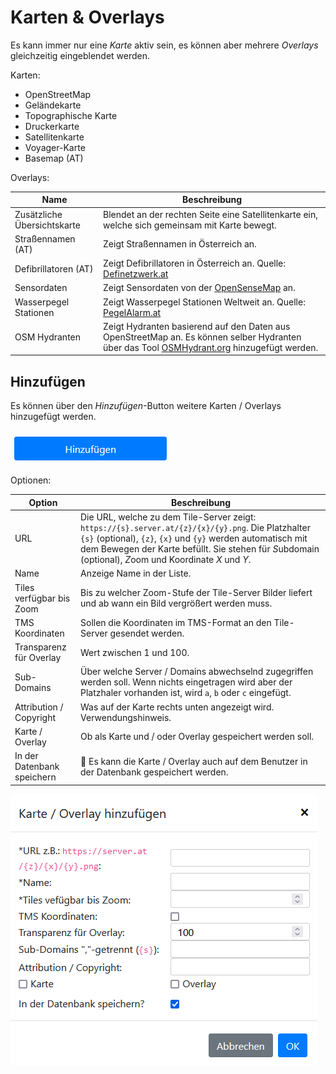 # Karten & Overlays

Es kann immer nur eine *Karte* aktiv sein, es können aber mehrere *Overlays* gleichzeitig eingeblendet werden.

Karten:
 - OpenStreetMap
 - Geländekarte
 - Topographische Karte
 - Druckerkarte
 - Satellitenkarte
 - Voyager-Karte
 - Basemap (AT)

Overlays:

| Name                        | Beschreibung                                                                                                                                                             |
|-----------------------------|--------------------------------------------------------------------------------------------------------------------------------------------------------------------------|
| Zusätzliche Übersichtskarte | Blendet an der rechten Seite eine Satellitenkarte ein, welche sich gemeinsam mit Karte bewegt.                                                                           |
| Straßennamen (AT)           | Zeigt Straßennamen in Österreich an.                                                                                                                                     |
| Defibrillatoren (AT)        | Zeigt Defibrillatoren in Österreich an. Quelle: [Definetzwerk.at](https://definetzwerk.at/)                                                                              |
| Sensordaten                 | Zeigt Sensordaten von der [OpenSenseMap](https://opensensemap.org/) an.                                                                                                  |
| Wasserpegel Stationen       | Zeigt Wasserpegel Stationen Weltweit an. Quelle: [PegelAlarm.at](https://pegelalarm.at/)                                                                                 |
| OSM Hydranten               | Zeigt Hydranten basierend auf den Daten aus OpenStreetMap an. Es können selber Hydranten über das Tool [OSMHydrant.org](https://www.osmhydrant.org/) hinzugefügt werden. |

## Hinzufügen

Es können über den *Hinzufügen*-Button weitere Karten / Overlays hinzugefügt werden.

![](../assets/img/maps-add-button.png)

Optionen:

| Option                     | Beschreibung                                                                                                                                                                                                                                                                |
|----------------------------|-----------------------------------------------------------------------------------------------------------------------------------------------------------------------------------------------------------------------------------------------------------------------------|
| URL                        | Die URL, welche zu dem Tile-Server zeigt: `https://{s}.server.at/{z}/{x}/{y}.png`. Die Platzhalter `{s}` (optional), `{z}`, `{x}` und `{y}` werden automatisch mit dem Bewegen der Karte befüllt. Sie stehen für *S*ubdomain (optional), *Z*oom und Koordinate *X* und *Y*. |
| Name                       | Anzeige Name in der Liste.                                                                                                                                                                                                                                                  |
| Tiles verfügbar bis Zoom   | Bis zu welcher Zoom-Stufe der Tile-Server Bilder liefert und ab wann ein Bild vergrößert werden muss.                                                                                                                                                                       |
| TMS Koordinaten            | Sollen die Koordinaten im TMS-Format an den Tile-Server gesendet werden.                                                                                                                                                                                                    |
| Transparenz für Overlay    | Wert zwischen 1 und 100.                                                                                                                                                                                                                                                    |
| Sub-Domains                | Über welche Server / Domains abwechselnd zugegriffen werden soll. Wenn nichts eingetragen wird aber der Platzhaler vorhanden ist, wird `a`, `b` oder `c` eingefügt.                                                                                                         |
| Attribution / Copyright    | Was auf der Karte rechts unten angezeigt wird. Verwendungshinweis.                                                                                                                                                                                                          |
| Karte / Overlay            | Ob als Karte und / oder Overlay gespeichert werden soll.                                                                                                                                                                                                                    |
| In der Datenbank speichern | 🔑 Es kann die Karte / Overlay auch auf dem Benutzer in der Datenbank gespeichert werden.                                                                                                                                                                        |

![](../assets/img/add-map-dialog.png)